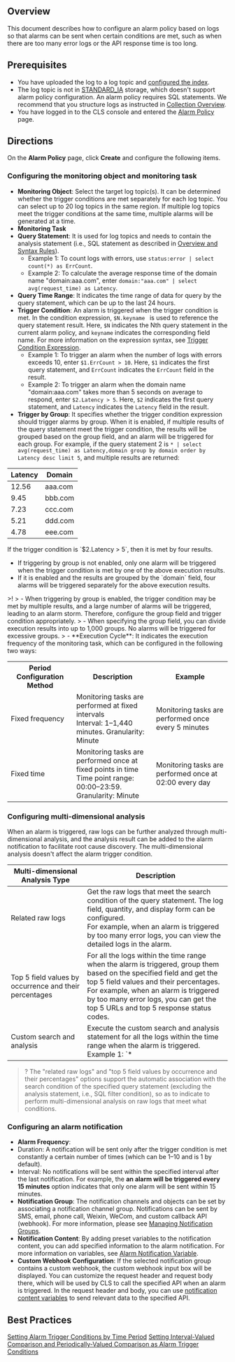 ## Overview

This document describes how to configure an alarm policy based on logs so that alarms can be sent when certain conditions are met, such as when there are too many error logs or the API response time is too long.

## Prerequisites

- You have uploaded the log to a log topic and [configured the index](https://intl.cloud.tencent.com/document/product/614/39594).
- The log topic is not in [STANDARD_IA](https://intl.cloud.tencent.com/document/product/614/42004) storage, which doesn't support alarm policy configuration. An alarm policy requires SQL statements. We recommend that you structure logs as instructed in [Collection Overview](https://intl.cloud.tencent.com/document/product/614/31652).
- You have logged in to the CLS console and entered the [Alarm Policy](https://console.cloud.tencent.com/cls/alarm/list) page.

## Directions

On the **Alarm Policy** page, click **Create** and configure the following items.


### Configuring the monitoring object and monitoring task

 - **Monitoring Object**: Select the target log topic(s). It can be determined whether the trigger conditions are met separately for each log topic. You can select up to 20 log topics in the same region. If multiple log topics meet the trigger conditions at the same time, multiple alarms will be generated at a time.
 - **Monitoring Task**
  - **Query Statement**: It is used for log topics and needs to contain the analysis statement (i.e., SQL statement as described in [Overview and Syntax Rules](https://intl.cloud.tencent.com/document/product/614/37803)).
    - Example 1: To count logs with errors, use `status:error | select count(*) as ErrCount`.
    - Example 2: To calculate the average response time of the domain name "domain:aaa.com", enter `domain:"aaa.com" | select avg(request_time) as Latency`.
  - **Query Time Range**: It indicates the time range of data for query by the query statement, which can be up to the last 24 hours.
  - **Trigger Condition**: An alarm is triggered when the trigger condition is met. In the condition expression, `$N.keyname ` is used to reference the query statement result. Here, `$N` indicates the Nth query statement in the current alarm policy, and `keyname` indicates the corresponding field name. For more information on the expression syntax, see [Trigger Condition Expression](https://intl.cloud.tencent.com/document/product/614/39576).
    - Example 1: To trigger an alarm when the number of logs with errors exceeds 10, enter `$1.ErrCount > 10`. Here, `$1` indicates the first query statement, and `ErrCount` indicates the `ErrCount` field in the result.
    - Example 2: To trigger an alarm when the domain name "domain:aaa.com" takes more than 5 seconds on average to respond, enter `$2.Latency > 5`. Here, `$2` indicates the first query statement, and `Latency` indicates the `Latency` field in the result.
  - **Trigger by Group**: It specifies whether the trigger condition expression should trigger alarms by group. When it is enabled, if multiple results of the query statement meet the trigger condition, the results will be grouped based on the group field, and an alarm will be triggered for each group.
    For example, if the query statement 2 is `* | select avg(request_time) as Latency,domain group by domain order by Latency desc limit 5`, and multiple results are returned:
<table>
<thead>
<tr><th>Latency</th><th>Domain</th></tr>
</thead>
<tbody>
<tr><td>12.56</td><td>aaa.com</td></tr>
<tr><td>9.45</td><td>bbb.com</td></tr>
<tr><td>7.23</td><td>ccc.com</td></tr>
<tr><td>5.21</td><td>ddd.com</td></tr>
<tr><td>4.78</td><td>eee.com</td></tr>
</tbody>
</table>
If the trigger condition is `$2.Latency > 5`, then it is met by four results.
<ul>
<li>If triggering by group is not enabled, only one alarm will be triggered when the trigger condition is met by one of the above execution results.</li>
<li>If it is enabled and the results are grouped by the `domain` field, four alarms will be triggered separately for the above execution results.</li>
</ul>
>!  
> - When triggering by group is enabled, the trigger condition may be met by multiple results, and a large number of alarms will be triggered, leading to an alarm storm. Therefore, configure the group field and trigger condition appropriately.
> - When specifying the group field, you can divide execution results into up to 1,000 groups. No alarms will be triggered for excessive groups.
>
  - **Execution Cycle**: It indicates the execution frequency of the monitoring task, which can be configured in the following two ways:
 <table>
		<tr>
		<th>Period Configuration Method</th>
		<th>Description</th>
		<th>Example</th>
	</tr>
	<tr>
		<td>Fixed frequency</td>
		<td>Monitoring tasks are performed at fixed intervals<br>Interval: 1–1,440 minutes. Granularity: Minute</td>
		<td>Monitoring tasks are performed once every 5 minutes</td>
	</tr>
	<tr>
		<td>Fixed time</td>
		<td>Monitoring tasks are performed once at fixed points in time<br>Time point range: 00:00–23:59. Granularity: Minute</td>
		<td>Monitoring tasks are performed once at 02:00 every day</td>
	</tr>
 </table>

### Configuring multi-dimensional analysis

When an alarm is triggered, raw logs can be further analyzed through multi-dimensional analysis, and the analysis result can be added to the alarm notification to facilitate root cause discovery. The multi-dimensional analysis doesn't affect the alarm trigger condition.

| Multi-dimensional Analysis Type       | Description                                                         |
| ------------------ | ------------------------------------------------------------ |
| Related raw logs       | Get the raw logs that meet the search condition of the query statement. The log field, quantity, and display form can be configured.<br />For example, when an alarm is triggered by too many error logs, you can view the detailed logs in the alarm. |
| Top 5 field values by occurrence and their percentages | For all the logs within the time range when the alarm is triggered, group them based on the specified field and get the top 5 field values and their percentages.<br />For example, when an alarm is triggered by too many error logs, you can get the top 5 URLs and top 5 response status codes. |
| Custom search and analysis     | Execute the custom search and analysis statement for all the logs within the time range when the alarm is triggered.<br />Example 1: `* | select avg(timeCost) as time,URL group by URL` gets the request duration of each API.<br />Example 2: `status:>499` gets error logs. |

>? The "related raw logs" and "top 5 field values by occurrence and their percentages" options support the automatic association with the search condition of the specified query statement (excluding the analysis statement, i.e., SQL filter condition), so as to indicate to perform multi-dimensional analysis on raw logs that meet what conditions.
>

### Configuring an alarm notification

- **Alarm Frequency**:
 - Duration: A notification will be sent only after the trigger condition is met constantly a certain number of times (which can be 1–10 and is 1 by default).
 - Interval: No notifications will be sent within the specified interval after the last notification. For example, the **an alarm will be triggered every 15 minutes** option indicates that only one alarm will be sent within 15 minutes.
- **Notification Group**:
The notification channels and objects can be set by associating a notification channel group. Notifications can be sent by SMS, email, phone call, Weixin, WeCom, and custom callback API (webhook). For more information, please see [Managing Notification Groups](https://intl.cloud.tencent.com/document/product/614/41987).
- **Notification Content**:
By adding preset variables to the notification content, you can add specified information to the alarm notification. For more information on variables, see [Alarm Notification Variable](https://intl.cloud.tencent.com/document/product/614/41984).
- **Custom Webhook Configuration**:
If the selected notification group contains a custom webhook, the custom webhook input box will be displayed. You can customize the request header and request body there, which will be used by CLS to call the specified API when an alarm is triggered. In the request header and body, you can use [notification content variables](https://intl.cloud.tencent.com/document/product/614/41984) to send relevant data to the specified API.


## Best Practices

[Setting Alarm Trigger Conditions by Time Period](https://www.tencentcloud.com/document/product/614/54948)
[Setting Interval-Valued Comparison and Periodically-Valued Comparison as Alarm Trigger Conditions](https://www.tencentcloud.com/document/product/614/54949)
